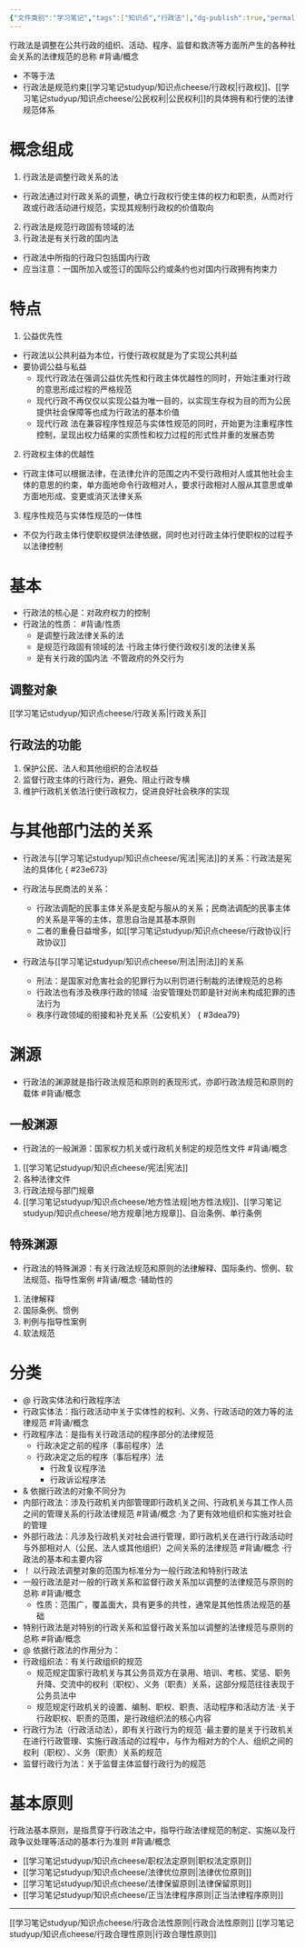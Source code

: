 ```yaml
---
{"文件类别":"学习笔记","tags":["知识点","行政法"],"dg-publish":true,"permalink":"/学习笔记studyup/知识点cheese/行政法/","dgPassFrontmatter":true,"created":"2024-09-12T14:58:03.991+08:00","updated":"2024-10-25T12:36:34.838+08:00"}
---
```


行政法是调整在公共行政的组织、活动、程序、监督和救济等方面所产生的各种社会关系的法律规范的总称 #背诵/概念 
- 不等于法
- 行政法是规范约束[[学习笔记studyup/知识点cheese/行政权\|行政权]]、[[学习笔记studyup/知识点cheese/公民权利\|公民权利]]的具体拥有和行使的法律规范体系
# 概念组成
1. 行政法是调整行政关系的法
- 行政法通过对行政关系的调整，确立行政权行使主体的权力和职责，从而对行政或行政活动进行规范，实现其规制行政权的价值取向
2. 行政法是规范行政固有领域的法 
3. 行政法是有关行政的国内法
- 行政法中所指的行政只包括国内行政
- 应当注意：一国所加入或签订的国际公约或条约也对国内行政拥有拘束力
# 特点
1. 公益优先性
- 行政法以公共利益为本位，行使行政权就是为了实现公共利益
- 要协调公益与私益
	- 现代行政法在强调公益优先性和行政主体优越性的同时，开始注重对行政的意思形成过程的严格规范
	- 现代行政不再仅仅以实现公益为唯一目的，以实现生存权为目的而为公民提供社会保障等也成为行政法的基本价值
	- 现代行政 法在兼容程序性规范与实体性规范的同时，开始更为注重程序性控制，呈现出权力结果的实质性和权力过程的形式性并重的发展态势
2. 行政权主体的优越性
- 行政主体可以根据法律，在法律允许的范围之内不受行政相对人或其他社会主体的意思的约束，单方面地命令行政相对人，要求行政相对人服从其意思或单方面地形成、变更或消灭法律关系
3. 程序性规范与实体性规范的一体性
- 不仅为行政主体行使职权提供法律依据，同时也对行政主体行使职权的过程予以法律控制
# 基本
- 行政法的核心是：对政府权力的控制
- 行政法的性质： #背诵/性质
	- 是调整行政法律关系的法
	- 是规范行政固有领域的法
	·行政主体行使行政权引发的法律关系
	- 是有关行政的国内法 
	·不管政府的外交行为
## 调整对象
[[学习笔记studyup/知识点cheese/行政关系\|行政关系]]
## 行政法的功能
1. 保护公民、法人和其他组织的合法权益
2. 监督行政主体的行政行为，避免、阻止行政专横
3. 维护行政机关依法行使行政权力，促进良好社会秩序的实现
# 与其他部门法的关系
- 行政法与[[学习笔记studyup/知识点cheese/宪法\|宪法]]的关系：行政法是宪法的具体化
{ #23e673}

- 行政法与民商法的关系：
	- 行政法调配的民事主体关系是支配与服从的关系；民商法调配的民事主体的关系是平等的主体，意思自治是其基本原则
	- 二者的重叠日益增多，如[[学习笔记studyup/知识点cheese/行政协议\|行政协议]]
- 行政法与[[学习笔记studyup/知识点cheese/刑法\|刑法]]的关系
	- 刑法：是国家对危害社会的犯罪行为以刑罚进行制裁的法律规范的总称
	- 行政法也有涉及秩序行政的领域
	·治安管理处罚即是针对尚未构成犯罪的违法行为
	- 秩序行政领域的衔接和补充关系（公安机关）
{ #3dea79}


# 渊源
- 行政法的渊源就是指行政法规范和原则的表现形式，亦即行政法规范和原则的载体 #背诵/概念 
## 一般渊源
- 行政法的一般渊源：国家权力机关或行政机关制定的规范性文件 #背诵/概念 
1. [[学习笔记studyup/知识点cheese/宪法\|宪法]]
2. 各种法律文件
3. 行政法规与部门规章
4. [[学习笔记studyup/知识点cheese/地方性法规\|地方性法规]]、[[学习笔记studyup/知识点cheese/地方规章\|地方规章]]、自治条例、单行条例
## 特殊渊源
- 行政法的特殊渊源：有关行政法规范和原则的法律解释、国际条约、惯例、软法规范、指导性案例 #背诵/概念 
·辅助性的
1. 法律解释
2. 国际条例、惯例
3. 判例与指导性案例
4. 软法规范
# 分类
- @ 行政实体法和行政程序法
- 行政实体法：指行政活动中关于实体性的权利、义务、行政活动的效力等的法律规范 #背诵/概念 
- 行政程序法：是指有关行政活动的程序部分的法律规范
	- 行政决定之前的程序（事前程序）法
	- 行政决定之后的程序（事后程序）法
		- 行政复议程序法
		- 行政诉讼程序法
- & 依据行政法的对象不同分为
- 内部行政法：涉及行政机关内部管理即行政机关之间、行政机关与其工作人员之间的管理关系的行政法律规范 #背诵/概念 
·为了更有效地组织和实施对社会的管理
- 外部行政法：凡涉及行政机关对社会进行管理，即行政机关在进行行政活动时与外部相对人（公民、法人或其他组织）之间关系的法律规范 #背诵/概念 
·行政法的基本和主要内容
- ！ 以行政法调整对象的范围为标准分为一般行政法和特别行政法
- 一般行政法是对一般的行政关系和监督行政关系加以调整的法律规范与原则的总称 #背诵/概念 
	- 性质：范围广，覆盖面大，具有更多的共性，通常是其他性质法规范的基础
- 特别行政法是对特别的行政关系和监督行政关系加以调整的法律规范与原则的总称 #背诵/概念 
- @ 依据行政法的作用分为：
- 行政组织法：有关行政组织的规范
	- 规范规定国家行政机关与其公务员双方在录用、培训、考核、奖惩、职务升降、交流中的权利（职权）、义务（职责）关系，这部分规范往往表现于公务员法中
	- 规范规定行政机关的设置、编制、职权、职责、活动程序和活动方法
	·关于行政职权、职责的范围，是行政组织法的核心内容
- 行政行为法（行政活动法），即有关行政行为的规范
·最主要的是关于行政机关在进行行政管理、实施行政活动的过程中，与作为相对方的个人、组织之间的权利（职权）、义务（职责）关系的规范
- 监督行政行为法：关于监督主体监督行政行为的规范
# 基本原则
行政法基本原则，是指贯穿于行政法之中，指导行政法律规范的制定、实施以及行政争议处理等活动的基本行为准则 #背诵/概念 
- [[学习笔记studyup/知识点cheese/职权法定原则\|职权法定原则]]
- [[学习笔记studyup/知识点cheese/法律优位原则\|法律优位原则]]
- [[学习笔记studyup/知识点cheese/法律保留原则\|法律保留原则]]
- [[学习笔记studyup/知识点cheese/正当法律程序原则\|正当法律程序原则]]
---
[[学习笔记studyup/知识点cheese/行政合法性原则\|行政合法性原则]]
[[学习笔记studyup/知识点cheese/行政合理性原则\|行政合理性原则]]